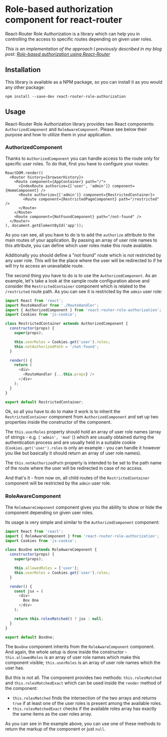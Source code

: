 # Role-based authorization component for react-router

React-Router Role Authorization is a library which can help you in controlling the access to specific routes depending on given user roles.

*This is an implementation of the approach I previously described in my blog post: [Role-based authorization using React-Router](http://frontendinsights.com/role-based-authorization-using-react-router/)*

## Installation

This library is available as a NPM package, so you can install it as you would any other package:

```
npm install --save-dev react-router-role-authorization
```

## Usage

React-Router Role Authorization library provides two React components: `AuthorizedComponent` and `RoleAwareComponent`. Please see below their purpose and how to utilize them in your application.

### AuthorizedComponent

Thanks to `AuthorizedComponent` you can handle access to the route only for specific user roles. To do that, first you have to configure your routes:

```JSX
ReactDOM.render((
  <Router history={browserHistory}>
    <Route component={AppContainer} path="/">
      <IndexRoute authorize={['user', 'admin']} component={HomeComponent} />
      <Route authorize={['admin']} component={RestrictedContainer}>
        <Route component={RestrictedPageComponent} path="/restricted" />
      </Route>
    </Route>
    <Route component={NotFoundComponent} path="/not-found" />
  </Router>
), document.getElementById('app'));
```

As you can see, all you have to do is to add the `authorize` attribute to the main routes of your application. By passing an array of user role names to this attribute, you can define which user roles make this route available.

Additionally you should define a "not found" route which is not restricted by any user role. This will be the place where the user will be redirected to if he will try to access an unavailable route.

The second thing you have to do is to use the `AuthorizedComponent`. As an example, let's take a look at the sample route configuration above and consider the `RestrictedContainer` component which is related to the `/restricted` route path. As you can see it is restricted by the `admin` user role:

```JavaScript
import React from 'react';
import RouteHandler from './RouteHandler';
import { AuthorizedComponent } from 'react-router-role-authorization';
import Cookies from 'js-cookie';

class RestrictedContainer extends AuthorizedComponent {
  constructor(props) {
    super(props);

    this.userRoles = Cookies.get('user').roles;
    this.notAuthorizedPath = '/not-found';
  }

  render() {
    return (
      <div>
        <RouteHandler {...this.props} />
      </div>
    );
  }
}

export default RestrictedContainer;
```

Ok, so all you have to do to make it work is to inherit the `RestrictedContainer` component from `AuthorizedComponent` and set up two properties inside the constructor of the component.

The `this.userRoles` property should hold an array of user role names (array of strings - e.g. `['admin', 'mod']`) which are usually obtained during the authentication process and are usually held in a suitable cookie (`Cookies.get('user').roles` is only an example - you can handle it however you like but basically it should return an array of user role names).

The `this.notAuthorizedPath` property is intended to be set to the path name of the route where the user will be redirected in case of no access.

And that's it - from now on, all child routes of the `RestrictedContainer` component will be restricted by the `admin` user role.

### RoleAwareComponent

The `RoleAwareComponent` component gives you the ability to show or hide the component depending on given user roles.

Its usage is very simple and similar to the `AuthorizedComponent` component:

```JavaScript
import React from 'react';
import { RoleAwareComponent } from 'react-router-role-authorization';
import Cookies from 'js-cookie';

class BoxOne extends RoleAwareComponent {
  constructor(props) {
    super(props);

    this.allowedRoles = ['user'];
    this.userRoles = Cookies.get('user').roles;
  }

  render() {
    const jsx = (
      <div>
        Box One
      </div>
    );

    return this.rolesMatched() ? jsx : null;
  }
}

export default BoxOne;
```

The `BoxOne` component inherits from the `RoleAwareComponent` component. And again, the whole setup is done inside the constructor - `this.allowedRoles` is an array of user role names which make this component visible; `this.userRoles` is an array of user role names which the user has.

But this is not all. The component provides two methods: `this.rolesMatched` and `this.rolesMatchedExact` which can be used inside the `render` method of the component:

- `this.rolesMatched` finds the intersection of the two arrays and returns `true` if at least one of the user roles is present among the available roles.
- `this.rolesMatchedExact` checks if the available roles array has exactly the same items as the user roles array.

As you can see in the example above, you can use one of these methods to return the markup of the component or just `null`.